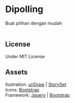 # Dipolling
Buat pilihan dengan mudah
<br>
<br>


## License
Under MIT License

## Assets
Ilustration: <a href="https://undraw.co">unDraw</a> | <a href="https://undraw.co">StorySet</a>
<br>
Icons: <a href="https://icons.bootstrap.com">Bootstrap</a>
<br>
Framework: <a href="https://jquery.com">Jquery</a> | <a href="https://bootstrap.com">Bootstrap</a>